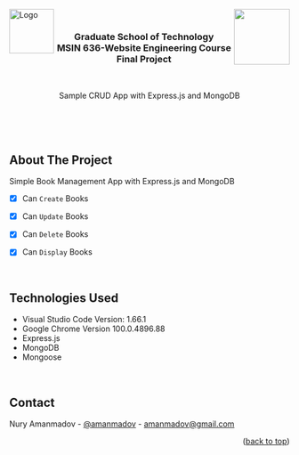 <img src="images/touro-university-logo-blue.png" width=80 alt="Logo" align="left"><img align="right" src="https://img.shields.io/badge/License-MIT-yellow.svg" width=100>


<br/>
<div align="center">
    <h3 align="center">Graduate School of Technology<br>MSIN 636-Website Engineering Course Final Project</h3>
</div>

<br/>

<p align="center">
  Sample CRUD App with Express.js and MongoDB
  <br/> <br/>
  <!-- <a href="https://amanmadov.github.io/cookie-crud/index.html">View Demo</a> -->
</p>


<!-- <p align="center"><img src="https://amanmadov.github.io/cookie-crud/images/cookie-app.png"></p> -->

<br/><br/>

<!-- ABOUT THE PROJECT -->
## About The Project

Simple Book Management App with Express.js and MongoDB

- [x] Can `Create` Books
- [x] Can `Update` Books
- [x] Can `Delete` Books
- [x] Can `Display` Books



<br/>

## Technologies Used
 - Visual Studio Code Version: 1.66.1
 - Google Chrome Version 100.0.4896.88
 - Express.js
 - MongoDB
 - Mongoose

<br/>


<!-- CONTACT -->
## Contact

Nury Amanmadov - [@amanmadov](https://twitter.com/amanmadov) - amanmadov@gmail.com

<!-- Project Link: [https://github.com/amanmadov/cookie-crud](https://github.com/amanmadov/cookie-crud) -->

<p align="right">(<a href="#top">back to top</a>)</p>
